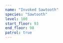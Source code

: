 ```yaml
---
name: "Invoked Sawtooth"
species: "Sawtooth"
level: 100
start_floor: 93
end_floor: 98
patrol: true
---
```

